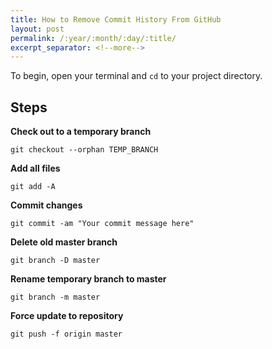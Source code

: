 ```yaml
---
title: How to Remove Commit History From GitHub
layout: post
permalink: /:year/:month/:day/:title/
excerpt_separator: <!--more-->
---
```


<!--more-->

To begin, open your terminal and `cd` to your project directory.

## Steps
**Check out to a temporary branch**

`git checkout --orphan TEMP_BRANCH`

**Add all files**

`git add -A`

**Commit changes**

`git commit -am "Your commit message here"`

**Delete old master branch**

`git branch -D master`

**Rename temporary branch to master**

`git branch -m master`

**Force update to repository**

`git push -f origin master`